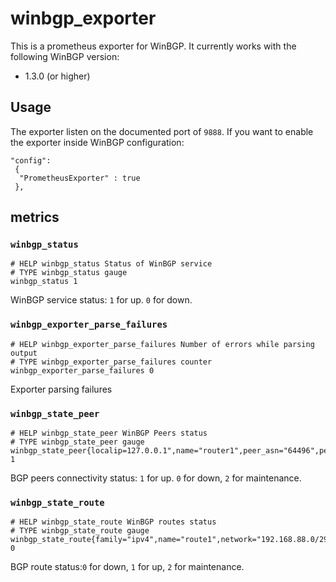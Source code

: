# winbgp_exporter

This is a prometheus exporter for WinBGP. It currently works with the following WinBGP version:

- 1.3.0 (or higher)


## Usage

The exporter listen on the documented port of `9888`.
If you want to enable the exporter inside WinBGP configuration:

```text
"config":
 {
  "PrometheusExporter" : true
 },
```

## metrics

### `winbgp_status`

```text
# HELP winbgp_status Status of WinBGP service
# TYPE winbgp_status gauge
winbgp_status 1
```

WinBGP service status: `1` for up. `0` for down.

### `winbgp_exporter_parse_failures`

```text
# HELP winbgp_exporter_parse_failures Number of errors while parsing output
# TYPE winbgp_exporter_parse_failures counter
winbgp_exporter_parse_failures 0
```

Exporter parsing failures

### `winbgp_state_peer`

```text
# HELP winbgp_state_peer WinBGP Peers status
# TYPE winbgp_state_peer gauge
winbgp_state_peer{localip=127.0.0.1",name="router1",peer_asn="64496",peer_ip="127.0.0.1"} 1
```

BGP peers connectivity status: `1` for up. `0` for down, `2` for maintenance.

### `winbgp_state_route`

```text
# HELP winbgp_state_route WinBGP routes status
# TYPE winbgp_state_route gauge
winbgp_state_route{family="ipv4",name="route1",network="192.168.88.0/29"} 0
```

BGP route status:`0` for down, `1` for up, `2` for maintenance.
